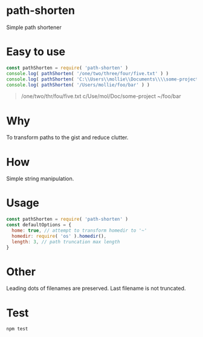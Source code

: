 # path-shorten

Simple path shortener

# Easy to use

```javascript
const pathShorten = require( 'path-shorten' )
console.log( pathShorten( '/one/two/three/four/five.txt' ) )
console.log( pathShorten( 'C:\\Users\\mollie\\Documents\\\\some-project' ) )
console.log( pathShorten( '/Users/mollie/foo/bar' ) )
```
> /one/two/thr/fou/five.txt
> c/Use/mol/Doc/some-project
> ~/foo/bar

# Why

To transform paths to the gist and reduce clutter.

# How

Simple string manipulation.

# Usage

```javascript
const pathShorten = require( 'path-shorten' )
const defaultOptions = {
  home: true, // attempt to transform homedir to '~'
  homedir: require( 'os' ).homedir(),
  length: 3, // path truncation max length
}
```

# Other

Leading dots of filenames are preserved. Last filename is not truncated.

# Test

```bash
npm test
```
